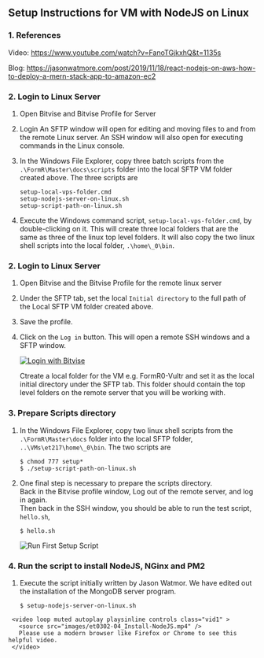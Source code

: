 
## Setup Instructions for VM with NodeJS on Linux

### 1. References
  Video: https://www.youtube.com/watch?v=FanoTGjkxhQ&t=1135s
  
  Blog: https://jasonwatmore.com/post/2019/11/18/react-nodejs-on-aws-how-to-deploy-a-mern-stack-app-to-amazon-ec2


### 2. Login to Linux Server
 1. Open Bitvise and Bitvise Profile for Server
 2. Login
    An SFTP window will open for editing and moving files to and from the remote Linux server.  An SSH window will also open for executing commands in the Linux console.

 2. In the Windows File Explorer, copy three batch scripts from the `.\FormR\Master\docs\scripts`
    folder into the local SFTP VM folder created above. The three scripts are
    ```
    setup-local-vps-folder.cmd
    setup-nodejs-server-on-linux.sh
    setup-script-path-on-linux.sh
    ```
 3. Execute the Windows command script, `setup-local-vps-folder.cmd`, by double-clicking on it. 
    This will create three local folders that are the same as three of the linux top level folders.
    It will also copy the two linux shell scripts into the local folder, `.\home\_0\bin`.  
      
### 2. Login to Linux Server
 1. Open Bitvise and the Bitvise Profile for the remote linux server
 2. Under the SFTP tab, set the local `Initial directory` to the full path of the Local 
    SFTP VM folder created above. 
 3. Save the profile.
 4. Click on the `Log in` button. This will open a remote SSH windows and a SFTP window.
 
    [![Login with Bitvise](../images/et0302-01_SSH-into-FormR-Server.png#img2)](../images/et0302-01_SSH-into-FormR-Server.mp4 "Setup Bitvise")

    Ctreate a local folder for the VM e.g. FormR0-Vultr and set it as the local initial directory under the SFTP tab. This folder should contain the top level folders on the remote server that you will be working with.

### 3. Prepare Scripts directory
 1. In the Windows File Explorer, copy two linux shell scripts from the `.\FormR\Master\docs` folder into the local SFTP folder, `..\VMs\et217\home\_0\bin`. The two scripts are
    ```
    $ chmod 777 setup*
    $ ./setup-script-path-on-linux.sh
    ```
 7. One final step is necessary to prepare the scripts directory.  
    Back in the Bitvise profile window, Log out of the remote server, and log in again.  
    Then back in the SSH window, you should be able to run the test script, `hello.sh`, 
    ```
    $ hello.sh
    ```
    ![Run First Setup Script](../images/et0302-03_Run-first-setup-script.png#img1 "Run First Setup Script")

### 4. Run the script to install NodeJS, NGinx and PM2

 1. Execute the script initially written by Jason Watmor.  We have edited out the installation of the MongoDB server program.
    ```
    $ setup-nodejs-server-on-linux.sh
    ```
<!-- [![Install NodeJS](../images/et0302-04_Install-NodeJS.png#img1)](../images/et0302-04_Install-NodeJS.mp4 "Install NodeJS") -->
<!-- <iframe width="auto" height="200" src="https://www.youtube-nocookie.com/embed/rY0WxgSXdEE" frameborder="0" allow="accelerometer; autoplay; encrypted-media; gyroscope; picture-in-picture" allowfullscreen></iframe> -->
     <video loop muted autoplay playsinline controls class="vid1" >
       <source src="images/et0302-04_Install-NodeJS.mp4" />
       Please use a modern browser like Firefox or Chrome to see this helpful video.
     </video>


